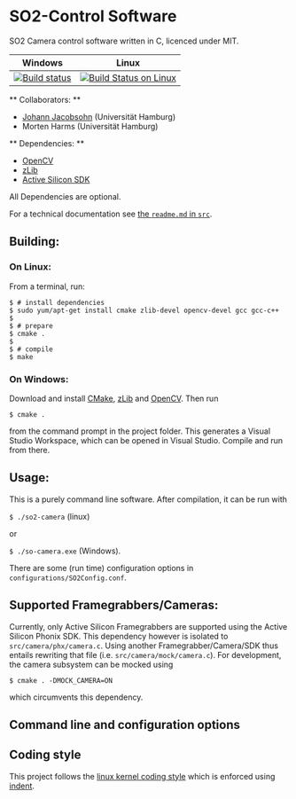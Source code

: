 SO2-Control Software
====================

SO2 Camera control software written in C, licenced under MIT.

| Windows | Linux |
| ------- | ----- |
| [![Build status](https://ci.appveyor.com/api/projects/status/wtsnd28pv7ymsabg/branch/io?svg=true)](https://ci.appveyor.com/project/jjacobsohn/so2-camera/branch/io) | [![Build Status on Linux](https://drone.io/bitbucket.org/jjacobsohn/so2-camera/status.png)](https://drone.io/bitbucket.org/jjacobsohn/so2-camera/latest)  |

** Collaborators: **

- [Johann Jacobsohn][jj] (Universität Hamburg)
- Morten Harms (Universität Hamburg)

** Dependencies: **

- [OpenCV][opencv]
- [zLib][zlib]
- [Active Silicon SDK](phx)

All Dependencies are optional.

For a technical documentation see [the `readme.md` in `src`](src/readme.md).


Building:
---------

### On Linux:

From a terminal, run:

````
$ # install dependencies
$ sudo yum/apt-get install cmake zlib-devel opencv-devel gcc gcc-c++
$
$ # prepare
$ cmake .
$
$ # compile
$ make
````

### On Windows:

Download and install [CMake][cmake], [zLib][zlib] and [OpenCV][opencv]. Then run

```
$ cmake .
```

from the command prompt in the project folder. This generates a Visual Studio Workspace,
which can be opened in Visual Studio. Compile and run from there.


Usage:
----

This is a purely command line software. After compilation, it can be run with

`$ ./so2-camera` (linux)

or

`$ ./so-camera.exe` (Windows).

There are some (run time) configuration options in
`configurations/SO2Config.conf`.



Supported Framegrabbers/Cameras:
----------------------------------

Currently, only Active Silicon Framegrabbers are supported using the Active
Silicon Phonix SDK. This dependency however is isolated to
`src/camera/phx/camera.c`. Using another Framegrabber/Camera/SDK
thus entails rewriting that file (i.e. `src/camera/mock/camera.c`).
For development, the camera subsystem can be mocked using

```
$ cmake . -DMOCK_CAMERA=ON
```

which circumvents this dependency.


Command line and configuration options
--------------------------------------


Coding style
------------

This project follows the [linux kernel coding style](https://www.kernel.org/doc/Documentation/CodingStyle)
which is enforced using [indent](http://www.gnu.org/software/indent/).



[jj]: johann.jacobsohn@uni-hamburg.de
[opencv]: http://opencv.org/
[zlib]: http://www.zlib.net/
[phx]: http://www.activesilicon.com/products_sw.htm#phxsdk
[cmake]: http://www.cmake.org/
